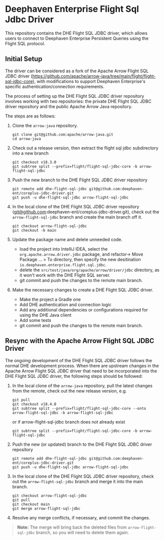 # Deephaven Enterprise Flight Sql Jdbc Driver

This repository contains the DHE Flight SQL JDBC driver, which allows users to connect to Deephaven 
Enterprise Persistent Queries using the Flight SQL protocol.

## Initial Setup

The driver can be considered as a fork of the Apache Arrow Flight SQL JDBC driver (https://github.com/apache/arrow-java/tree/main/flight/flight-sql-jdbc-core), with modifications to support 
Deephaven Enterprise's specific authentication/connection requirements.

The process of setting up the DHE Flight SQL JDBC driver repository involves working with two repositories: the private
DHE Flight SQL JDBC driver repository and the public Apache Arrow Java repository.

The steps are as follows:

1. Clone the `arrow-java` repository.
    ```commandline
    git clone git@github.com:apache/arrow-java.git
    cd arrow-java
    ```
2. Check out a release version, then extract the flight sql jdbc subdirectory into a new branch
    ```commandline
    git checkout v18.3.0
    git subtree split --prefix=flight/flight-sql-jdbc-core -b arrow-flight-sql-jdbc
    ```
3. Push the new branch to the DHE Flight SQL JDBC driver repository
    ```commandline
    git remote add dhe-flight-sql-jdbc git@github.com:deephaven-ent/coreplus-jdbc-driver.git
    git push -u dhe-flight-sql-jdbc arrow-flight-sql-jdbc
    ```
4. In the local clone of the DHE Flight SQL JDBC driver repository (git@github.com:deephaven-ent/coreplus-jdbc-driver.git),
check out the `arrow-flight-sql-jdbc` branch and create the main branch off it.
    ```commandline
    git checkout arrow-flight-sql-jdbc
    git checkout -b main
    ```
5. Update the package name and delete unneeded code.

   - load the project into IntelliJ IDEA, select the `org.apache.arrow.driver.jdbc` package, and refactor-> Move Package ... > To directory, then specify 
the new desitination `io.deephaven.enterprise.flight.sql.jdbc`.
   - delete the `src/test/java/org/apache/arrow/driver/jdbc` directory, as it won't work with the DHE Flight SQL server.
   - git commit and push the changes to the remote main branch. 


6. Make the necessary changes to create a DHE Flight SQL JDBC driver.
   - Make the project a Gradle one
   - Add DHE authentication and connection logic
   - Add any additional dependencies or configurations required for using the DHE Java client
   - Add some tests
   - git commit and push the changes to the remote  main branch.

## Resync with the Apache Arrow Flight SQL JDBC Driver

The ongoing development of the DHE Flight SQL JDBC driver follows the normal DHE development process. When there are
upstream changes in the Apache Arrow Flight SQL JDBC driver that need to be incorporated into the DHE Flight SQL JDBC driver,
the following steps should be followed:

1. In the local clone of the `arrow-java` repository, pull the latest changes from the remote, check out the new release version, e.g.
    ```commandline
    git pull
    git checkout v18.4.0
    git subtree split --prefix=flight/flight-sql-jdbc-core --onto arrow-flight-sql-jdbc -b arrow-flight-sql-jdbc
    ```
    or if arrow-flight-sql-jdbc branch does not already exist
    ```commandline
    git subtree split --prefix=flight/flight-sql-jdbc-core -b arrow-flight-sql-jdbc
    ```
2. Push the new (or updated) branch to the DHE Flight SQL JDBC driver repository
    ```commandline
    git remote add dhe-flight-sql-jdbc git@github.com:deephaven-ent/coreplus-jdbc-driver.git
    git push -u dhe-flight-sql-jdbc arrow-flight-sql-jdbc
    ```
3. In the local clone of the DHE Flight SQL JDBC driver repository, check out the `arrow-flight-sql-jdbc` branch and merge it into the main branch.
    ```commandline
    git checkout arrow-flight-sql-jdbc
    git pull
    git checkout main
    git merge arrow-flight-sql-jdbc
    ```
4. Resolve any merge conflicts, if necessary, and commit the changes.

>**Note:**
The merge will bring back the deleted files from `arrow-flight-sql-jdbc` branch, so you will need to delete them again.



